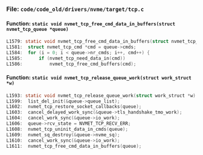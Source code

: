 ### File: `code/code_old/drivers/nvme/target/tcp.c`

#### Function: `static void nvmet_tcp_free_cmd_data_in_buffers(struct nvmet_tcp_queue *queue)`

```c
L1579: static void nvmet_tcp_free_cmd_data_in_buffers(struct nvmet_tcp_queue *queue)
L1581: 	struct nvmet_tcp_cmd *cmd = queue->cmds;
L1584: 	for (i = 0; i < queue->nr_cmds; i++, cmd++) {
L1585: 		if (nvmet_tcp_need_data_in(cmd))
L1586: 			nvmet_tcp_free_cmd_buffers(cmd);
```

#### Function: `static void nvmet_tcp_release_queue_work(struct work_struct *w)`

```c
L1593: static void nvmet_tcp_release_queue_work(struct work_struct *w)
L1599: 	list_del_init(&queue->queue_list);
L1602: 	nvmet_tcp_restore_socket_callbacks(queue);
L1603: 	cancel_delayed_work_sync(&queue->tls_handshake_tmo_work);
L1604: 	cancel_work_sync(&queue->io_work);
L1606: 	queue->rcv_state = NVMET_TCP_RECV_ERR;
L1608: 	nvmet_tcp_uninit_data_in_cmds(queue);
L1609: 	nvmet_sq_destroy(&queue->nvme_sq);
L1610: 	cancel_work_sync(&queue->io_work);
L1611: 	nvmet_tcp_free_cmd_data_in_buffers(queue);
```

